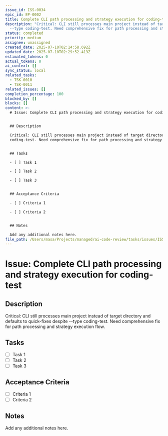 ```yaml
---
issue_id: ISS-0034
epic_id: EP-0002
title: Complete CLI path processing and strategy execution for coding-test
description: "Critical: CLI still processes main project instead of target directory and defaults to quick-fixes despite
  --type coding-test. Need comprehensive fix for path processing and strategy execution flow."
status: completed
priority: medium
assignee: unassigned
created_date: 2025-07-10T02:14:58.692Z
updated_date: 2025-07-10T02:29:52.413Z
estimated_tokens: 0
actual_tokens: 0
ai_context: []
sync_status: local
related_tasks:
  - TSK-0010
  - TSK-0011
related_issues: []
completion_percentage: 100
blocked_by: []
blocks: []
content: >-
  # Issue: Complete CLI path processing and strategy execution for coding-test


  ## Description

  Critical: CLI still processes main project instead of target directory and defaults to quick-fixes despite --type
  coding-test. Need comprehensive fix for path processing and strategy execution flow.


  ## Tasks

  - [ ] Task 1

  - [ ] Task 2

  - [ ] Task 3


  ## Acceptance Criteria

  - [ ] Criteria 1

  - [ ] Criteria 2


  ## Notes

  Add any additional notes here.
file_path: /Users/masa/Projects/managed/ai-code-review/tasks/issues/ISS-0034-complete-cli-path-processing-and-strategy-execution-for-coding-test.md
---
```


# Issue: Complete CLI path processing and strategy execution for coding-test

## Description
Critical: CLI still processes main project instead of target directory and defaults to quick-fixes despite --type coding-test. Need comprehensive fix for path processing and strategy execution flow.

## Tasks
- [ ] Task 1
- [ ] Task 2
- [ ] Task 3

## Acceptance Criteria
- [ ] Criteria 1
- [ ] Criteria 2

## Notes
Add any additional notes here.
